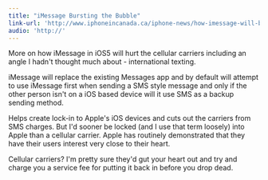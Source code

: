 ```yaml
---
title: "iMessage Bursting the Bubble"
link-url: 'http://www.iphoneincanada.ca/iphone-news/how-imessage-will-burst-the-sms-bubble-of-canadas-big-3-carriers/'
audio: 'http://'
---
```

<p>More on how iMessage in iOS5 will hurt the cellular carriers including an angle I hadn't thought much about - international texting.</p>
<p>iMessage will replace the existing Messages app and by default will attempt to use iMessage first when sending a SMS style message and only if the other person isn't on a iOS based device will it use SMS as a backup sending method.</p>
<p>Helps create lock-in to Apple's iOS devices and cuts out the carriers from SMS charges. But I'd sooner be locked (and I use that term loosely) into Apple than a cellular carrier. Apple has routinely demonstrated that they have their users interest very close to their heart. </p>
<p>Cellular carriers? I'm pretty sure they'd gut your heart out and try and charge you a service fee for putting it back in before you drop dead.</p>

